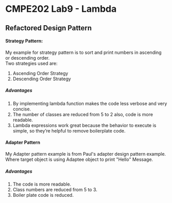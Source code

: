 # CMPE202 Lab9 - Lambda

## Refactored Design Pattern 

#### Strategy Pattern: 
My example for strategy pattern is to sort and print numbers in ascending or descending order.  
Two strategies used are:
1. Ascending Order Strategy
2. Descending Order Strategy

##### Advantages
1. By implementing lambda function makes the code less verbose and very concise. 
2. The number of classes are reduced from 5 to 2 also, code is more readable. 
3. Lambda expressions work great because the behavior to execute is simple, so they’re helpful to remove boilerplate code.

#### Adapter Pattern
My Adapter pattern example is from Paul's adapter design pattern example. Where target object is using Adaptee object to print "Hello" Message. 

##### Advantages
1. The code is more readable. 
2. Class numbers are reduced from 5 to 3. 
3. Boiler plate code is reduced.  

```
